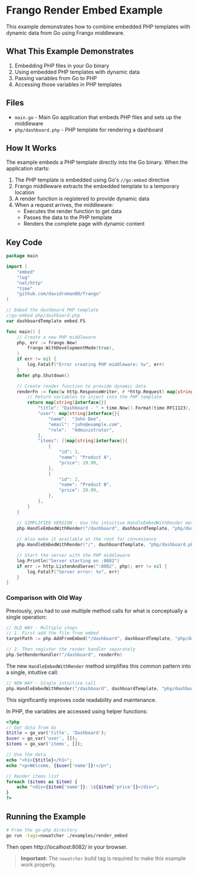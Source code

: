 # Frango Render Embed Example

This example demonstrates how to combine embedded PHP templates with dynamic data from Go using Frango middleware.

## What This Example Demonstrates

1. Embedding PHP files in your Go binary
2. Using embedded PHP templates with dynamic data
3. Passing variables from Go to PHP
4. Accessing those variables in PHP templates

## Files

- `main.go` - Main Go application that embeds PHP files and sets up the middleware
- `php/dashboard.php` - PHP template for rendering a dashboard

## How It Works

The example embeds a PHP template directly into the Go binary. When the application starts:

1. The PHP template is embedded using Go's `//go:embed` directive
2. Frango middleware extracts the embedded template to a temporary location
3. A render function is registered to provide dynamic data
4. When a request arrives, the middleware:
   - Executes the render function to get data
   - Passes the data to the PHP template
   - Renders the complete page with dynamic content

## Key Code

```go
package main

import (
	"embed"
	"log"
	"net/http"
	"time"
	"github.com/davidroman0O/frango"
)

// Embed the dashboard PHP template
//go:embed php/dashboard.php
var dashboardTemplate embed.FS

func main() {
	// Create a new PHP middleware
	php, err := frango.New(
		frango.WithDevelopmentMode(true),
	)
	if err != nil {
		log.Fatalf("Error creating PHP middleware: %v", err)
	}
	defer php.Shutdown()

	// Create render function to provide dynamic data
	renderFn := func(w http.ResponseWriter, r *http.Request) map[string]interface{} {
		// Return variables to inject into the PHP template
		return map[string]interface{}{
			"title": "Dashboard - " + time.Now().Format(time.RFC1123),
			"user": map[string]interface{}{
				"name":  "John Doe",
				"email": "john@example.com",
				"role":  "Administrator",
			},
			"items": []map[string]interface{}{
				{
					"id": 1,
					"name": "Product A",
					"price": 19.99,
				},
				{
					"id": 2,
					"name": "Product B",
					"price": 29.99,
				},
			},
		}
	}

	// SIMPLIFIED VERSION - Use the intuitive HandleEmbedWithRender method
	php.HandleEmbedWithRender("/dashboard", dashboardTemplate, "php/dashboard.php", renderFn)
	
	// Also make it available at the root for convenience
	php.HandleEmbedWithRender("/", dashboardTemplate, "php/dashboard.php", renderFn)

	// Start the server with the PHP middleware
	log.Println("Server starting on :8082")
	if err := http.ListenAndServe(":8082", php); err != nil {
		log.Fatalf("Server error: %v", err)
	}
}
```

### Comparison with Old Way

Previously, you had to use multiple method calls for what is conceptually a single operation:

```go
// OLD WAY - Multiple steps
// 1. First add the file from embed
targetPath := php.AddFromEmbed("/dashboard", dashboardTemplate, "php/dashboard.php")

// 2. Then register the render handler separately
php.SetRenderHandler("/dashboard", renderFn)
```

The new `HandleEmbedWithRender` method simplifies this common pattern into a single, intuitive call:

```go 
// NEW WAY - Single intuitive call
php.HandleEmbedWithRender("/dashboard", dashboardTemplate, "php/dashboard.php", renderFn)
```

This significantly improves code readability and maintenance.

In PHP, the variables are accessed using helper functions:

```php
<?php
// Get data from Go
$title = go_var('title', 'Dashboard');
$user = go_var('user', []);
$items = go_var('items', []);

// Use the data
echo "<h1>{$title}</h1>";
echo "<p>Welcome, {$user['name']}!</p>";

// Render items list
foreach ($items as $item) {
    echo "<div>{$item['name']}: \${$item['price']}</div>";
}
?>
```

## Running the Example

```bash
# From the go-php directory
go run -tags=nowatcher ./examples/render_embed
```

Then open http://localhost:8082/ in your browser.

> **Important**: The `nowatcher` build tag is required to make this example work properly. 